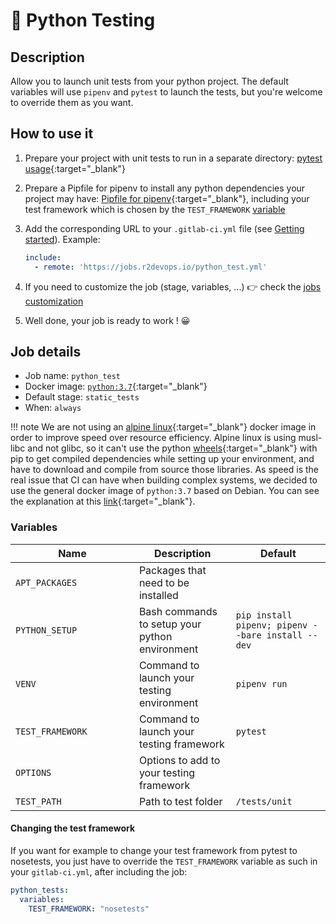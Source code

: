 # 🐍 Python Testing

## Description

Allow you to launch unit tests from your python project. The default variables will use `pipenv` and `pytest` to launch the tests, but you're welcome to override them as you want.

## How to use it

1. Prepare your project with unit tests to run in a separate directory: [pytest usage](https://docs.pytest.org/en/2.8.7/usage.html){:target="_blank"}
2. Prepare a Pipfile for pipenv to install any python dependencies your project may have: [Pipfile for pipenv](https://pipenv-fork.readthedocs.io/en/latest/basics.html){:target="_blank"}, including your test framework which is chosen by the `TEST_FRAMEWORK` [variable](#variables)
3. Add the corresponding URL to your `.gitlab-ci.yml` file (see [Getting
   started](/use-the-hub/)). Example:

    ```yaml
    include:
      - remote: 'https://jobs.r2devops.io/python_test.yml'
    ```

4. If you need to customize the job (stage, variables, ...) 👉 check the [jobs
   customization](/use-the-hub/#jobs-customization)
5. Well done, your job is ready to work ! 😀

## Job details

* Job name: `python_test`
* Docker image:
[`python:3.7`](https://hub.docker.com/r/_/python){:target="_blank"}
* Default stage: `static_tests`
* When: `always`

!!! note
    We are not using an [alpine linux](https://alpinelinux.org/){:target="_blank"} docker image in order to improve speed over resource efficiency. Alpine linux is using musl-libc and not glibc, so it can't use the python [wheels](https://pythonwheels.com/){:target="_blank"} with pip to get compiled dependencies while setting up your environment, and have to download and compile from source those libraries. As speed is the real issue that CI can have when building complex systems, we decided to use the general docker image of `python:3.7` based on Debian. You can see the explanation at this [link](https://pythonspeed.com/articles/alpine-docker-python/#:~:text=Don't%20use%20Alpine%20Linux,choosing%20a%20good%20base%20image){:target="_blank"}.

### Variables

| Name | Description | Default |
| ---- | ----------- | ------- |
| `APT_PACKAGES` <img width=450/> | Packages that need to be installed | ` ` |
| `PYTHON_SETUP` | Bash commands to setup your python environment | `pip install pipenv; pipenv --bare install --dev` |
| `VENV` | Command to launch your testing environment | `pipenv run` |
| `TEST_FRAMEWORK` | Command to launch your testing framework | `pytest` |
| `OPTIONS` | Options to add to your testing framework | ` ` |
| `TEST_PATH` | Path to test folder | `/tests/unit` |

#### Changing the test framework

If you want for example to change your test framework from pytest to nosetests, you just have to override the `TEST_FRAMEWORK` variable as such in your `gitlab-ci.yml`, after including the job:

```yaml
python_tests:
  variables:
    TEST_FRAMEWORK: "nosetests"
```
